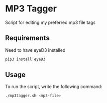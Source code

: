 # MP3 Tagger 
Script for editing my preferred mp3 file tags 

## Requirements
Need to have eyeD3 installed

```bash
pip3 install eyeD3
```

## Usage
To run the script, write the following command:

```bash
./mp3tagger.sh <mp3-file> 
```
